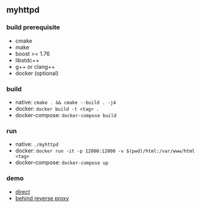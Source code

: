 ## myhttpd

### build prerequisite

- cmake
- make
- boost >= 1.76
- libstdc++
- g++ or clang++
- docker (optional)

### build

- native: `cmake . && cmake --build . -j4`
- docker: `docker build -t <tag> .`
- docker-compose: `docker-compose build`

### run

- native: `./myhttpd`
- docker: `docker run -it -p 12000:12000 -v $(pwd)/html:/var/www/html <tag>`
- docker-compose: `docker-compose up`

### demo
- [direct](http://cn2.scarecrow928.com:12000)
- [behind reverse proxy](https://cn1.scarecrow928.com:10443/myhttpd)